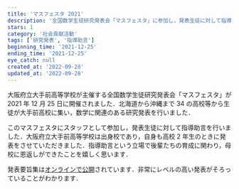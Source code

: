 ```yaml
---
title: 'マスフェスタ 2021'
description: '全国数学生徒研究発表会「マスフェスタ」に参加し，発表生徒に対して指導助言を行いました．'
stars: 1
category: '社会貢献活動'
tags: ['研究発表', '指導助言']
beginning_time: '2021-12-25'
ending_time: '2021-12-25'
eye_catch: null
created_at: '2022-09-28'
updated_at: '2022-09-28'
---
```


大阪府立大手前高等学校が主催する全国数学生徒研究発表会「マスフェスタ」が 2021 年 12 月 25 日に開催されました．北海道から沖縄まで 34 の高校等から生徒が大手前高校に集い，数学に関連のある研究発表を行いました．

このマスフェスタにスタッフとして参加し，発表生徒に対して指導助言を行いました．大阪府立大手前高等学校は出身校であり，自身も高校 2 年生のときに発表をさせていただきました．指導助言という立場で後輩たちの育成に関わり，母校に恩返しができたことを嬉しく思います．

発表要旨集は[オンラインで公開](https://otemae-hs.ed.jp/ssh/dat/2021mathfesta_abstract.pdf)されています．非常にレベルの高い発表がそろっていることがわかります．
